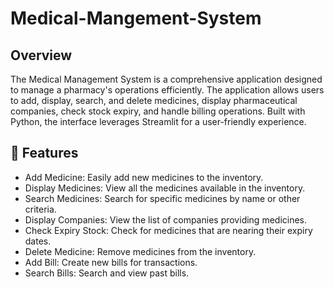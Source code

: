 # Medical-Mangement-System
## Overview
The Medical Management System is a comprehensive application designed to manage a pharmacy's operations efficiently. The application allows users to add, display, search, and delete medicines, display pharmaceutical companies, check stock expiry, and handle billing operations. Built with Python, the interface leverages Streamlit for a user-friendly experience.

## 🌟 Features
* Add Medicine: Easily add new medicines to the inventory.
* Display Medicines: View all the medicines available in the inventory.
* Search Medicines: Search for specific medicines by name or other criteria.
* Display Companies: View the list of companies providing medicines.
* Check Expiry Stock: Check for medicines that are nearing their expiry dates.
* Delete Medicine: Remove medicines from the inventory.
* Add Bill: Create new bills for transactions.
* Search Bills: Search and view past bills.
